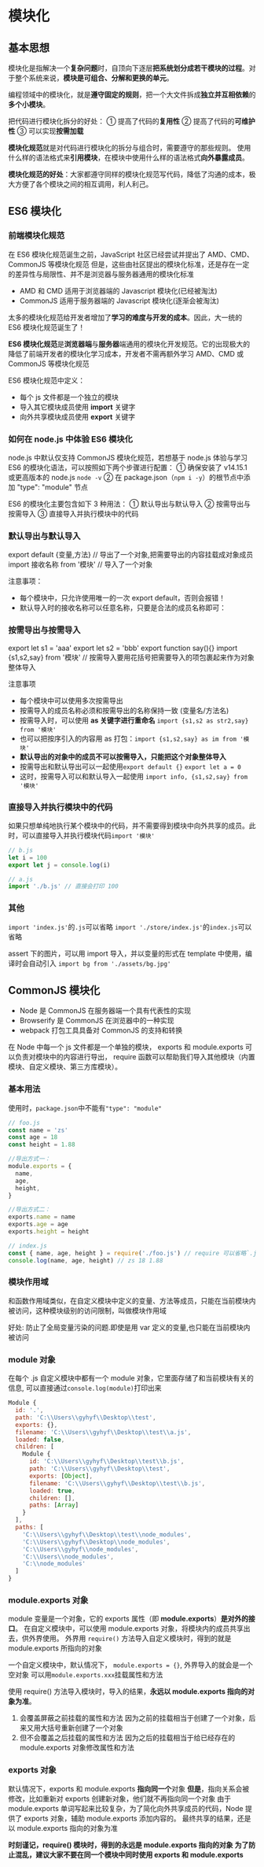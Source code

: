# 模块化

## 基本思想

模块化是指解决一个**复杂问题**时，自顶向下逐层**把系统划分成若干模块的过程**。对于整个系统来说，**模块是可组合、分解和更换的单元**。

编程领域中的模块化，就是**遵守固定的规则**，把一个大文件拆成**独立并互相依赖**的**多个小模块**。

把代码进行模块化拆分的好处：
① 提高了代码的**复用性**
② 提高了代码的**可维护性**
③ 可以实现**按需加载**

**模块化规范**就是对代码进行模块化的拆分与组合时，需要遵守的那些规则。
使用什么样的语法格式来**引用模块**，在模块中使用什么样的语法格式**向外暴露成员**。

**模块化规范的好处**：大家都遵守同样的模块化规范写代码，降低了沟通的成本，极大方便了各个模块之间的相互调用，利人利己。

## ES6 模块化

### 前端模块化规范

在 ES6 模块化规范诞生之前，JavaScript 社区已经尝试并提出了 AMD、CMD、CommonJS 等模块化规范
但是，这些由社区提出的模块化标准，还是存在一定的差异性与局限性、并不是浏览器与服务器通用的模块化标准

- AMD 和 CMD 适用于浏览器端的 Javascript 模块化(已经被淘汰)
- CommonJS 适用于服务器端的 Javascript 模块化(逐渐会被淘汰)

太多的模块化规范给开发者增加了**学习的难度与开发的成本**。因此，大一统的 ES6 模块化规范诞生了！

**ES6 模块化规范**是**浏览器端**与**服务器**端通用的模块化开发规范。它的出现极大的降低了前端开发者的模块化学习成本，开发者不需再额外学习 AMD、CMD 或 CommonJS 等模块化规范

ES6 模块化规范中定义：

- 每个 js 文件都是一个独立的模块
- 导入其它模块成员使用 **import** 关键字
- 向外共享模块成员使用 **export** 关键字

### 如何在 node.js 中体验 ES6 模块化

node.js 中默认仅支持 CommonJS 模块化规范，若想基于 node.js 体验与学习 ES6 的模块化语法，可以按照如下两个步骤进行配置：
① 确保安装了 v14.15.1 或更高版本的 node.js `node -v`
② 在 package.json（`npm i -y`）的根节点中添加 "type": "module" 节点

ES6 的模块化主要包含如下 3 种用法：
① 默认导出与默认导入
② 按需导出与按需导入
③ 直接导入并执行模块中的代码

### 默认导出与默认导入

export default {变量,方法} // 导出了一个对象,把需要导出的内容挂载成对象成员
import 接收名称 from '模块' // 导入了一个对象

注意事项：

- 每个模块中，只允许使用唯一的一次 export default，否则会报错！
- 默认导入时的接收名称可以任意名称，只要是合法的成员名称即可：

### 按需导出与按需导入

export let s1 = 'aaa'
export let s2 = 'bbb'
export function say(){}
import {s1,s2,say} from '模块' // 按需导入要用花括号把需要导入的项包裹起来作为对象整体导入

注意事项

- 每个模块中可以使用多次按需导出
- 按需导入的成员名称必须和按需导出的名称保持一致 (变量名/方法名)
- 按需导入时，可以使用 **as 关键字进行重命名** `import {s1,s2 as str2,say} from '模块'`
- 也可以把按序引入的内容用 as 打包：`import {s1,s2,say} as im from '模块'`
- **默认导出的对象中的成员不可以按需导入，只能把这个对象整体导入**
- 按需导出和默认导出可以一起使用`export default {}` `export let a = 0`
- 这时，按需导入可以和默认导入一起使用 `import info, {s1,s2,say} from '模块'`

### 直接导入并执行模块中的代码

如果只想单纯地执行某个模块中的代码，并不需要得到模块中向外共享的成员。此时，可以直接导入并执行模块代码`import '模块'`

```js
// b.js
let i = 100
export let j = console.log(i)

// a.js
import './b.js' // 直接会打印 100
```

### 其他

`import 'index.js'`的`.js`可以省略
`import './store/index.js'`的`index.js`可以省略

assert 下的图片，可以用 import 导入，并以变量的形式在 template 中使用，编译时会自动引入
`import bg from './assets/bg.jpg'`

## CommonJS 模块化

- Node 是 CommonJS 在服务器端一个具有代表性的实现
- Browserify 是 CommonJS 在浏览器中的一种实现
- webpack 打包工具具备对 CommonJS 的支持和转换

在 Node 中每一个 js 文件都是一个单独的模块，
exports 和 module.exports 可以负责对模块中的内容进行导出，
require 函数可以帮助我们导入其他模块（内置模块、自定义模块、第三方库模块）。

### 基本用法

使用时，`package.json`中不能有`"type": "module"`

```js
// foo.js
const name = 'zs'
const age = 18
const height = 1.88

//导出方式一：
module.exports = {
  name,
  age,
  height,
}

//导出方式二：
exports.name = name
exports.age = age
exports.height = height

// index.js
const { name, age, height } = require('./foo.js') // require 可以省略`.js`
console.log(name, age, height) // zs 18 1.88
```

### 模块作用域

和函数作用域类似，在自定义模块中定义的变量、方法等成员，只能在当前模块内被访问，这种模块级别的访问限制，叫做模块作用域

好处:
防止了全局变量污染的问题.即使是用 var 定义的变量,也只能在当前模块内被访问

### module 对象

在每个 .js 自定义模块中都有一个 module 对象，它里面存储了和当前模块有关的信息,
可以直接通过`console.log(module)`打印出来

```js
Module {
  id: '.',
  path: 'C:\\Users\\gyhyf\\Desktop\\test',
  exports: {},
  filename: 'C:\\Users\\gyhyf\\Desktop\\test\\a.js',
  loaded: false,
  children: [
    Module {
      id: 'C:\\Users\\gyhyf\\Desktop\\test\\b.js',
      path: 'C:\\Users\\gyhyf\\Desktop\\test',
      exports: [Object],
      filename: 'C:\\Users\\gyhyf\\Desktop\\test\\b.js',
      loaded: true,
      children: [],
      paths: [Array]
    }
  ],
  paths: [
    'C:\\Users\\gyhyf\\Desktop\\test\\node_modules',
    'C:\\Users\\gyhyf\\Desktop\\node_modules',
    'C:\\Users\\gyhyf\\node_modules',
    'C:\\Users\\node_modules',
    'C:\\node_modules'
  ]
}
```

### module.exports 对象

module 变量是一个对象，它的 exports 属性（即 **module.exports**）**是对外的接口**。
在自定义模块中，可以使用 module.exports 对象，将模块内的成员共享出去，供外界使用。
外界用 `require()` 方法导入自定义模块时，得到的就是 module.exports 所指向的对象

一个自定义模块中，默认情况下， `module.exports = {}`, 外界导入的就会是一个空对象
可以用`module.exports.xxx`挂载属性和方法

使用 require() 方法导入模块时，导入的结果，**永远以 module.exports 指向的对象为准**。

1. 会覆盖屏蔽之前挂载的属性和方法
   因为之前的挂载相当于创建了一个对象，后来又用大括号重新创建了一个对象
2. 但不会覆盖之后挂载的属性和方法
   因为之后的挂载相当于给已经存在的 module.exports 对象修改属性和方法

### exports 对象

默认情况下，exports 和 module.exports **指向同一个**对象
**但是**，指向关系会被修改，比如重新对 exports 创建新对象，他们就不再指向同一个对象
由于 module.exports 单词写起来比较复杂，为了简化向外共享成员的代码，Node 提供了 exports 对象，辅助 module.exports 添加内容的。
最终共享的结果，还是以 module.exports 指向的对象为准

**时刻谨记，require() 模块时，得到的永远是 module.exports 指向的对象**
**为了防止混乱，建议大家不要在同一个模块中同时使用 exports 和 module.exports**
